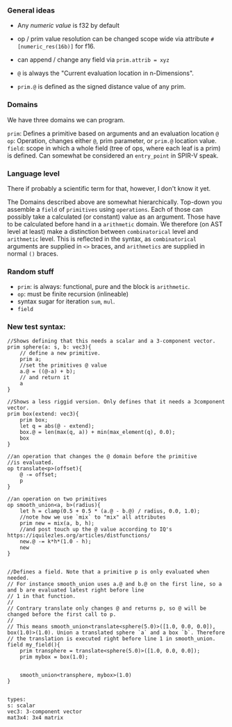
### General ideas
- Any *numeric value* is f32 by default
- op / prim value resolution can be changed scope wide via attribute `#[numeric_res(16b)]` for f16.
- can append / change any field via `prim.attrib = xyz`
- `@` is always the "Current evaluation location in n-Dimensions".

- `prim.@` is defined as the signed distance value of any prim.


### Domains
We have three domains we can program.

`prim`: Defines a primitive based on arguments and an evaluation location `@`
`op`: Operation, changes either `@`, prim parameter, or `prim.@` location value.
`field`: scope in which a whole field (tree of ops, where each leaf is a prim) is defined. Can somewhat be considered an `entry_point` in SPIR-V speak.

### Language level
There if probably a scientific term for that, however, I don't know it yet. 

The Domains described above are somewhat hierarchically. Top-down you assemble a `field` of `primitives` using `operations`.
Each of those can possibly take a calculated (or constant) value as an argument. Those have to be calculated before hand in a `arithmetic` domain.
We therefore (on AST level at least) make a distinction between `combinatorical` level and `arithmetic` level. This is reflected in the syntax, as 
`combinatorical` arguments are supplied in `<>` braces, and `arithmetics` are supplied in normal `()` braces.


### Random stuff
- `prim`: is always: functional, pure and the block is `arithmetic`.
- `op`: must be finite recursion (inlineable)
- syntax sugar for iteration `sum`, `mul`.
- `field` 




### New test syntax:

```
//Shows defining that this needs a scalar and a 3-component vector.
prim sphere(a: s, b: vec3){
    // define a new primitive.
    prim a; 
    //set the primitives @ value
    a.@ = ((@-a) + b);
    // and return it
    a
}

//Shows a less riggid version. Only defines that it needs a 3component vector.
prim box(extend: vec3){
    prim box;
    let q = abs(@ - extend);
    box.@ = len(max(q, a)) + min(max_element(q), 0.0);
    box
}

//an operation that changes the @ domain before the primitive 
//is evaluated.
op translate<p>(offset){
    @ -= offset;
    p
}

//an operation on two primitives
op smooth_union<a, b>(radius){
    let h = clamp(0.5 + 0.5 * (a.@ - b.@) / radius, 0.0, 1.0);
    //note how we use `mix` to "mix" all attributes
    prim new = mix(a, b, h);
    //and post touch up the @ value according to IQ's https://iquilezles.org/articles/distfunctions/
    new.@ -= k*h*(1.0 - h);
    new
}


//Defines a field. Note that a primitive p is only evaluated when needed. 
// For instance smooth_union uses a.@ and b.@ on the first line, so a and b are evaluated latest right before line
// 1 in that function.
//
// Contrary translate only changes @ and returns p, so @ will be changed before the first call to p.
//
// This means smooth_union<translate<sphere(5.0)>([1.0, 0.0, 0.0]), box(1.0)>(1.0). Union a translated sphere `a` and a box `b`. Therefore
// the translation is executed right before line 1 in smooth_union.
field my_field(){
    prim transphere = translate<sphere(5.0)>([1.0, 0.0, 0.0]);
    prim mybox = box(1.0);
    
    
    smooth_union<transphere, mybox>(1.0)
}


types: 
s: scalar
vec3: 3-component vector
mat3x4: 3x4 matrix

```
